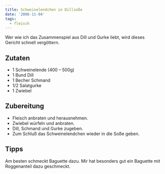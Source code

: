 ```yaml
---
title: Schweinelendchen in Dillsoße
date: '2006-11-04'
tags:
  - fleisch
---
```


Wer wie ich das Zusammenspiel aus Dill und Gurke liebt, wird dieses Gericht schnell vergöttern.

## Zutaten

- 1 Schweinelende (400 – 500g)
- 1 Bund Dill
- 1 Becher Schmand
- 1/2 Salatgurke
- 1 Zwiebel

## Zubereitung

- Fleisch anbraten und herausnehmen.
- Zwiebel würfeln und anbraten.
- Dill, Schmand und Gurke zugeben.
- Zum Schluß das Schweinelendchen wieder in die Soße geben.

## Tipps

Am besten schmeckt Baguette dazu. Mir hat besonders gut ein Baguette mit Roggenanteil dazu geschmeckt.

